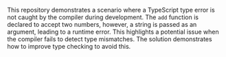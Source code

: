 This repository demonstrates a scenario where a TypeScript type error is not caught by the compiler during development.  The `add` function is declared to accept two numbers, however, a string is passed as an argument, leading to a runtime error. This highlights a potential issue when the compiler fails to detect type mismatches. The solution demonstrates how to improve type checking to avoid this. 